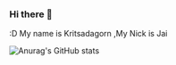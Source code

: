 ### Hi there 👋

:D My name is Kritsadagorn ,My Nick is Jai

![Anurag's GitHub stats](https://github-readme-stats.vercel.app/api?username=kritsadagorn&theme=midnight-purple&show_icons=true)
